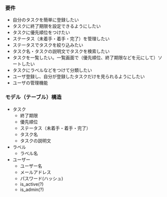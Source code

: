 ### 要件

- 自分のタスクを簡単に登録したい
- タスクに終了期限を設定できるようにしたい
- タスクに優先順位をつけたい
- ステータス（未着手・着手・完了）を管理したい
- ステータスでタスクを絞り込みたい
- タスク名・タスクの説明文でタスクを検索したい
- タスクを一覧したい。一覧画面で（優先順位、終了期限などを元にして）ソートしたい
- タスクにラベルなどをつけて分類したい
- ユーザ登録し、自分が登録したタスクだけを見られるようにしたい
- ユーザの管理機能

### モデル（テーブル）構造

- タスク
  - 終了期限
  - 優先順位
  - ステータス（未着手・着手・完了）
  - タスク名
  - タスクの説明文
- ラベル
  - ラベル名
- ユーザー
  - ユーザー名
  - メールアドレス
  - パスワード(ハッシュ)
  - is_active(?)
  - is_admin(?)
